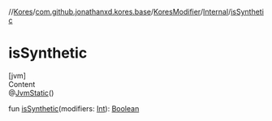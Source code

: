 //[Kores](../../../index.md)/[com.github.jonathanxd.kores.base](../../index.md)/[KoresModifier](../index.md)/[Internal](index.md)/[isSynthetic](is-synthetic.md)



# isSynthetic  
[jvm]  
Content  
@[JvmStatic](https://kotlinlang.org/api/latest/jvm/stdlib/kotlin.jvm/-jvm-static/index.html)()  
  
fun [isSynthetic](is-synthetic.md)(modifiers: [Int](https://kotlinlang.org/api/latest/jvm/stdlib/kotlin/-int/index.html)): [Boolean](https://kotlinlang.org/api/latest/jvm/stdlib/kotlin/-boolean/index.html)  



